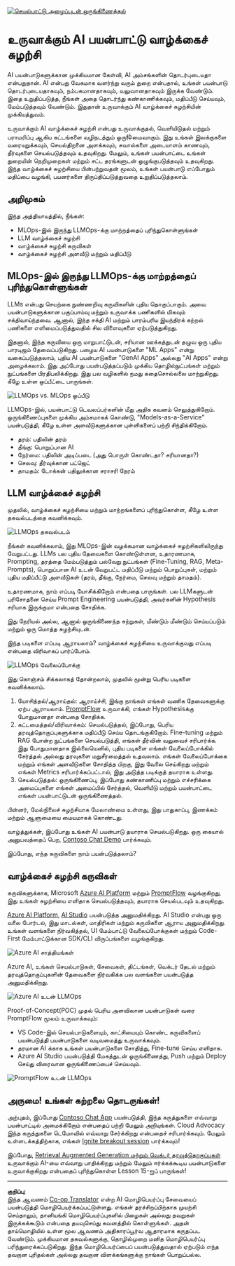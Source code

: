 <!--
CO_OP_TRANSLATOR_METADATA:
{
  "original_hash": "27a5347a5022d5ef0a72ab029b03526a",
  "translation_date": "2025-10-11T11:22:58+00:00",
  "source_file": "14-the-generative-ai-application-lifecycle/README.md",
  "language_code": "ta"
}
-->
[![செயல்பாட்டு அழைப்புடன் ஒருங்கிணைத்தல்](../../../translated_images/14-lesson-banner.066d74a31727ac121eeac06376a068a397d8e335281e63ce94130d11f516e46b.ta.png)](https://aka.ms/gen-ai-lesson14-gh?WT.mc_id=academic-105485-koreyst)

# உருவாக்கும் AI பயன்பாட்டு வாழ்க்கைச் சுழற்சி

AI பயன்பாடுகளுக்கான முக்கியமான கேள்வி, AI அம்சங்களின் தொடர்புடையதா என்பதுதான். AI என்பது வேகமாக வளர்ந்து வரும் துறை என்பதால், உங்கள் பயன்பாடு தொடர்புடையதாகவும், நம்பகமானதாகவும், வலுவானதாகவும் இருக்க வேண்டும். இதை உறுதிப்படுத்த, நீங்கள் அதை தொடர்ந்து கண்காணிக்கவும், மதிப்பீடு செய்யவும், மேம்படுத்தவும் வேண்டும். இதுதான் உருவாக்கும் AI வாழ்க்கைச் சுழற்சியின் முக்கியத்துவம்.

உருவாக்கும் AI வாழ்க்கைச் சுழற்சி என்பது உருவாக்குதல், வெளியிடுதல் மற்றும் பராமரிப்பு ஆகிய கட்டங்களை வழிநடத்தும் ஒரு枠மைவாகும். இது உங்கள் இலக்குகளை வரையறுக்கவும், செயல்திறனை அளக்கவும், சவால்களை அடையாளம் காணவும், தீர்வுகளை செயல்படுத்தவும் உதவுகிறது. மேலும், உங்கள் பயன்பாட்டை உங்கள் துறையின் நெறிமுறைகள் மற்றும் சட்ட தரங்களுடன் ஒழுங்குபடுத்தவும் உதவுகிறது. இந்த வாழ்க்கைச் சுழற்சியை பின்பற்றுவதன் மூலம், உங்கள் பயன்பாடு எப்போதும் மதிப்பை வழங்கி, பயனர்களை திருப்திப்படுத்துவதை உறுதிப்படுத்தலாம்.

## அறிமுகம்

இந்த அத்தியாயத்தில், நீங்கள்:

- MLOps-இல் இருந்து LLMOps-க்கு மாற்றத்தைப் புரிந்துகொள்ளுங்கள்
- LLM வாழ்க்கைச் சுழற்சி
- வாழ்க்கைச் சுழற்சி கருவிகள்
- வாழ்க்கைச் சுழற்சி அளவீடு மற்றும் மதிப்பீடு

## MLOps-இல் இருந்து LLMOps-க்கு மாற்றத்தைப் புரிந்துகொள்ளுங்கள்

LLMs என்பது செயற்கை நுண்ணறிவு கருவிகளின் புதிய தொகுப்பாகும். அவை பயன்பாடுகளுக்கான பகுப்பாய்வு மற்றும் உருவாக்க பணிகளில் மிகவும் சக்திவாய்ந்தவை. ஆனால், இந்த சக்தி AI மற்றும் பாரம்பரிய இயந்திரக் கற்றல் பணிகளை எளிமைப்படுத்துவதில் சில விளைவுகளை ஏற்படுத்துகிறது.

இதனால், இந்த கருவியை ஒரு மாறுபாட்டுடன், சரியான ஊக்கத்துடன் தழுவ ஒரு புதிய பாரடிஜம் தேவைப்படுகிறது. பழைய AI பயன்பாடுகளை "ML Apps" என்று வகைப்படுத்தலாம், புதிய AI பயன்பாடுகளை "GenAI Apps" அல்லது "AI Apps" என்று அழைக்கலாம். இது அப்போது பயன்படுத்தப்படும் முக்கிய தொழில்நுட்பங்கள் மற்றும் நுட்பங்களை பிரதிபலிக்கிறது. இது பல வழிகளில் நமது கதைசொல்லலை மாற்றுகிறது. கீழே உள்ள ஒப்பீட்டை பாருங்கள்.

![LLMOps vs. MLOps ஒப்பீடு](../../../translated_images/01-llmops-shift.29bc933cb3bb0080a562e1655c0c719b71a72c3be6252d5c564b7f598987e602.ta.png)

LLMOps-இல், பயன்பாட்டு டெவலப்பர்களின் மீது அதிக கவனம் செலுத்துகிறோம். ஒருங்கிணைப்புகளை முக்கிய அம்சமாகக் கொண்டு, "Models-as-a-Service" பயன்படுத்தி, கீழே உள்ள அளவீடுகளுக்கான புள்ளிகளைப் பற்றி சிந்திக்கிறோம்.

- தரம்: பதிலின் தரம்
- தீங்கு: பொறுப்பான AI
- நேர்மை: பதிலின் அடிப்படை (அது பொருள் கொண்டதா? சரியானதா?)
- செலவு: தீர்வுக்கான பட்ஜெட்
- தாமதம்: டோக்கன் பதிலுக்கான சராசரி நேரம்

## LLM வாழ்க்கைச் சுழற்சி

முதலில், வாழ்க்கைச் சுழற்சியை மற்றும் மாற்றங்களைப் புரிந்துகொள்ள, கீழே உள்ள தகவல்படத்தை கவனிக்கவும்.

![LLMOps தகவல்படம்](../../../translated_images/02-llmops.70a942ead05a7645db740f68727d90160cb438ab71f0fb20548bc7fe5cad83ff.ta.png)

நீங்கள் கவனிக்கலாம், இது MLOps-இன் வழக்கமான வாழ்க்கைச் சுழற்சிகளிலிருந்து வேறுபட்டது. LLMs பல புதிய தேவைகளை கொண்டுள்ளன, உதாரணமாக, Prompting, தரத்தை மேம்படுத்தும் பல்வேறு நுட்பங்கள் (Fine-Tuning, RAG, Meta-Prompts), பொறுப்பான AI உடன் வேறுபட்ட மதிப்பீடு மற்றும் பொறுப்புகள், மற்றும் புதிய மதிப்பீட்டு அளவீடுகள் (தரம், தீங்கு, நேர்மை, செலவு மற்றும் தாமதம்).

உதாரணமாக, நாம் எப்படி யோசிக்கிறோம் என்பதை பாருங்கள். பல LLMகளுடன் பரிசோதனை செய்ய Prompt Engineering பயன்படுத்தி, அவர்களின் Hypothesis சரியாக இருக்குமா என்பதை சோதிக்க.

இது நேரியல் அல்ல, ஆனால் ஒருங்கிணைந்த சுற்றுகள், மீண்டும் மீண்டும் செய்யப்படும் மற்றும் ஒரு மொத்த சுழற்சியுடன்.

இந்த படிகளை எப்படி ஆராயலாம்? வாழ்க்கைச் சுழற்சியை உருவாக்குவது எப்படி என்பதை விரிவாகப் பார்ப்போம்.

![LLMOps வேலைப்போக்கு](../../../translated_images/03-llm-stage-flows.3a1e1c401235a6cfa886ed6ba04aa52a096a545e1bc44fa54d7d5983a7201892.ta.png)

இது கொஞ்சம் சிக்கலாகத் தோன்றலாம், முதலில் மூன்று பெரிய படிகளை கவனிக்கலாம்.

1. யோசித்தல்/ஆராய்தல்: ஆராய்ச்சி, இங்கு நாங்கள் எங்கள் வணிக தேவைகளுக்கு ஏற்ப ஆராயலாம். [PromptFlow](https://microsoft.github.io/promptflow/index.html?WT.mc_id=academic-105485-koreyst) உருவாக்கி, எங்கள் Hypothesisக்கு போதுமானதா என்பதை சோதிக்க.
2. கட்டமைத்தல்/விரிவாக்கம்: செயல்படுத்தல், இப்போது, பெரிய தரவுத்தொகுப்புகளுக்காக மதிப்பீடு செய்ய தொடங்குகிறோம். Fine-tuning மற்றும் RAG போன்ற நுட்பங்களை செயல்படுத்தி, எங்கள் தீர்வின் வலுவைச் சரிபார்க்க. இது போதுமானதாக இல்லையெனில், புதிய படிகளை எங்கள் வேலைப்போக்கில் சேர்த்தல் அல்லது தரவுகளை மறுசீரமைத்தல் உதவலாம். எங்கள் வேலைப்போக்கை மற்றும் எங்கள் அளவீடுகளை சோதித்த பிறகு, இது வேலை செய்கிறது மற்றும் எங்கள் Metrics சரிபார்க்கப்பட்டால், இது அடுத்த படிக்குத் தயாராக உள்ளது.
3. செயல்படுத்தல்: ஒருங்கிணைப்பு, இப்போது கண்காணிப்பு மற்றும் எச்சரிக்கை அமைப்புகளை எங்கள் அமைப்பில் சேர்த்தல், வெளியீடு மற்றும் பயன்பாட்டை எங்கள் பயன்பாட்டுடன் ஒருங்கிணைத்தல்.

பின்னர், மேல்நிலைச் சுழற்சியாக மேலாண்மை உள்ளது, இது பாதுகாப்பு, இணக்கம் மற்றும் ஆளுமையை மையமாகக் கொண்டது.

வாழ்த்துக்கள், இப்போது உங்கள் AI பயன்பாடு தயாராக செயல்படுகிறது. ஒரு கையால் அனுபவத்தைப் பெற, [Contoso Chat Demo](https://nitya.github.io/contoso-chat/?WT.mc_id=academic-105485-koreys) பார்க்கவும்.

இப்போது, எந்த கருவிகளை நாம் பயன்படுத்தலாம்?

## வாழ்க்கைச் சுழற்சி கருவிகள்

கருவிகளுக்காக, Microsoft [Azure AI Platform](https://azure.microsoft.com/solutions/ai/?WT.mc_id=academic-105485-koreys) மற்றும் [PromptFlow](https://microsoft.github.io/promptflow/index.html?WT.mc_id=academic-105485-koreyst) வழங்குகிறது, இது உங்கள் சுழற்சியை எளிதாக செயல்படுத்தவும், தயாராக செயல்படவும் உதவுகிறது.

[Azure AI Platform](https://azure.microsoft.com/solutions/ai/?WT.mc_id=academic-105485-koreys), [AI Studio](https://ai.azure.com/?WT.mc_id=academic-105485-koreys) பயன்படுத்த அனுமதிக்கிறது. AI Studio என்பது ஒரு வலை போர்டல், இது மாடல்கள், மாதிரிகள் மற்றும் கருவிகளை ஆராய அனுமதிக்கிறது. உங்கள் வளங்களை நிர்வகித்தல், UI மேம்பாட்டு வேலைப்போக்குகள் மற்றும் Code-First மேம்பாட்டுக்கான SDK/CLI விருப்பங்களை வழங்குகிறது.

![Azure AI சாத்தியங்கள்](../../../translated_images/04-azure-ai-platform.80203baf03a12fa8b166e194928f057074843d1955177baf0f5b53d50d7b6153.ta.png)

Azure AI, உங்கள் செயல்பாடுகள், சேவைகள், திட்டங்கள், வெக்டர் தேடல் மற்றும் தரவுத்தொகுப்புகளின் தேவைகளை நிர்வகிக்க பல வளங்களை பயன்படுத்த அனுமதிக்கிறது.

![Azure AI உடன் LLMOps](../../../translated_images/05-llm-azure-ai-prompt.a5ce85cdbb494bdf95420668e3464aae70d8b22275a744254e941dd5e73ae0d2.ta.png)

Proof-of-Concept(POC) முதல் பெரிய அளவிலான பயன்பாடுகள் வரை PromptFlow மூலம் உருவாக்கவும்:

- VS Code-இல் செயல்பாடுகளையும், காட்சியையும் கொண்ட கருவிகளைப் பயன்படுத்தி பயன்பாடுகளை வடிவமைத்து உருவாக்கவும்.
- தரமான AI க்காக உங்கள் பயன்பாடுகளை சோதித்து, Fine-tune செய்ய எளிதாக.
- Azure AI Studio பயன்படுத்தி மேகத்துடன் ஒருங்கிணைத்து, Push மற்றும் Deploy செய்து விரைவான ஒருங்கிணைப்பைச் செய்யவும்.

![PromptFlow உடன் LLMOps](../../../translated_images/06-llm-promptflow.a183eba07a3a7fdf4aa74db92a318b8cbbf4a608671f6b166216358d3203d8d4.ta.png)

## அருமை! உங்கள் கற்றலை தொடருங்கள்!

அற்புதம், இப்போது [Contoso Chat App](https://nitya.github.io/contoso-chat/?WT.mc_id=academic-105485-koreyst) பயன்படுத்தி, இந்த கருத்துகளை எவ்வாறு பயன்பாட்டில் அமைக்கிறோம் என்பதைப் பற்றி மேலும் அறியுங்கள். Cloud Advocacy இந்த கருத்துகளை டெமோவில் எவ்வாறு சேர்க்கிறது என்பதைச் சரிபார்க்கவும். மேலும் உள்ளடக்கத்திற்காக, எங்கள் [Ignite breakout session](https://www.youtube.com/watch?v=DdOylyrTOWg) பார்க்கவும்!

இப்போது, [Retrieval Augmented Generation மற்றும் வெக்டர் தரவுத்தொகுப்புகள்](../15-rag-and-vector-databases/README.md?WT.mc_id=academic-105485-koreyst) உருவாக்கும் AI-யை எவ்வாறு பாதிக்கிறது மற்றும் மேலும் ஈர்க்கக்கூடிய பயன்பாடுகளை உருவாக்குகிறது என்பதைப் புரிந்துகொள்ள Lesson 15-ஐப் பாருங்கள்!

---

**குறிப்பு**:  
இந்த ஆவணம் [Co-op Translator](https://github.com/Azure/co-op-translator) என்ற AI மொழிபெயர்ப்பு சேவையைப் பயன்படுத்தி மொழிபெயர்க்கப்பட்டுள்ளது. எங்கள் தரச்சிறப்பிற்காக முயற்சி செய்தாலும், தானியங்கி மொழிபெயர்ப்புகளில் பிழைகள் அல்லது தவறுகள் இருக்கக்கூடும் என்பதை தயவுசெய்து கவனத்தில் கொள்ளுங்கள். அதன் தாய்மொழியில் உள்ள மூல ஆவணம் அதிகாரப்பூர்வ ஆதாரமாக கருதப்பட வேண்டும். முக்கியமான தகவல்களுக்கு, தொழில்முறை மனித மொழிபெயர்ப்பு பரிந்துரைக்கப்படுகிறது. இந்த மொழிபெயர்ப்பைப் பயன்படுத்துவதால் ஏற்படும் எந்த தவறான புரிதல்கள் அல்லது தவறான விளக்கங்களுக்கு நாங்கள் பொறுப்பல்ல.
